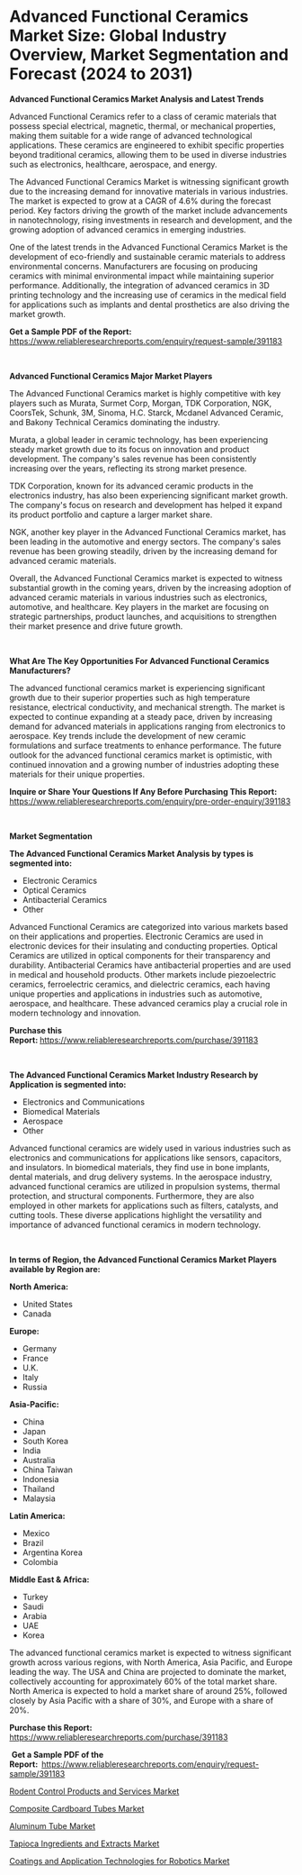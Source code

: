 <p><h1>Advanced Functional Ceramics Market Size: Global Industry Overview, Market Segmentation and Forecast (2024 to 2031)</h1></p><p><strong>Advanced Functional Ceramics Market Analysis and Latest Trends</strong></p>
<p><p>Advanced Functional Ceramics refer to a class of ceramic materials that possess special electrical, magnetic, thermal, or mechanical properties, making them suitable for a wide range of advanced technological applications. These ceramics are engineered to exhibit specific properties beyond traditional ceramics, allowing them to be used in diverse industries such as electronics, healthcare, aerospace, and energy.</p><p>The Advanced Functional Ceramics Market is witnessing significant growth due to the increasing demand for innovative materials in various industries. The market is expected to grow at a CAGR of 4.6% during the forecast period. Key factors driving the growth of the market include advancements in nanotechnology, rising investments in research and development, and the growing adoption of advanced ceramics in emerging industries.</p><p>One of the latest trends in the Advanced Functional Ceramics Market is the development of eco-friendly and sustainable ceramic materials to address environmental concerns. Manufacturers are focusing on producing ceramics with minimal environmental impact while maintaining superior performance. Additionally, the integration of advanced ceramics in 3D printing technology and the increasing use of ceramics in the medical field for applications such as implants and dental prosthetics are also driving the market growth.</p></p>
<p><strong>Get a Sample PDF of the Report:&nbsp;</strong> <a href="https://www.reliableresearchreports.com/enquiry/request-sample/391183">https://www.reliableresearchreports.com/enquiry/request-sample/391183</a></p>
<p>&nbsp;</p>
<p><strong>Advanced Functional Ceramics Major Market Players</strong></p>
<p><p>The Advanced Functional Ceramics market is highly competitive with key players such as Murata, Surmet Corp, Morgan, TDK Corporation, NGK, CoorsTek, Schunk, 3M, Sinoma, H.C. Starck, Mcdanel Advanced Ceramic, and Bakony Technical Ceramics dominating the industry.</p><p>Murata, a global leader in ceramic technology, has been experiencing steady market growth due to its focus on innovation and product development. The company's sales revenue has been consistently increasing over the years, reflecting its strong market presence.</p><p>TDK Corporation, known for its advanced ceramic products in the electronics industry, has also been experiencing significant market growth. The company's focus on research and development has helped it expand its product portfolio and capture a larger market share.</p><p>NGK, another key player in the Advanced Functional Ceramics market, has been leading in the automotive and energy sectors. The company's sales revenue has been growing steadily, driven by the increasing demand for advanced ceramic materials.</p><p>Overall, the Advanced Functional Ceramics market is expected to witness substantial growth in the coming years, driven by the increasing adoption of advanced ceramic materials in various industries such as electronics, automotive, and healthcare. Key players in the market are focusing on strategic partnerships, product launches, and acquisitions to strengthen their market presence and drive future growth.</p></p>
<p>&nbsp;</p>
<p><strong>What Are The Key Opportunities For Advanced Functional Ceramics Manufacturers?</strong></p>
<p><p>The advanced functional ceramics market is experiencing significant growth due to their superior properties such as high temperature resistance, electrical conductivity, and mechanical strength. The market is expected to continue expanding at a steady pace, driven by increasing demand for advanced materials in applications ranging from electronics to aerospace. Key trends include the development of new ceramic formulations and surface treatments to enhance performance. The future outlook for the advanced functional ceramics market is optimistic, with continued innovation and a growing number of industries adopting these materials for their unique properties.</p></p>
<p><strong>Inquire or Share Your Questions If Any Before Purchasing This Report:</strong> <a href="https://www.reliableresearchreports.com/enquiry/pre-order-enquiry/391183">https://www.reliableresearchreports.com/enquiry/pre-order-enquiry/391183</a></p>
<p>&nbsp;</p>
<p><strong>Market Segmentation</strong></p>
<p><strong>The Advanced Functional Ceramics Market Analysis by types is segmented into:</strong></p>
<p><ul><li>Electronic Ceramics</li><li>Optical Ceramics</li><li>Antibacterial Ceramics</li><li>Other</li></ul></p>
<p><p>Advanced Functional Ceramics are categorized into various markets based on their applications and properties. Electronic Ceramics are used in electronic devices for their insulating and conducting properties. Optical Ceramics are utilized in optical components for their transparency and durability. Antibacterial Ceramics have antibacterial properties and are used in medical and household products. Other markets include piezoelectric ceramics, ferroelectric ceramics, and dielectric ceramics, each having unique properties and applications in industries such as automotive, aerospace, and healthcare. These advanced ceramics play a crucial role in modern technology and innovation.</p></p>
<p><strong>Purchase this Report:&nbsp;</strong><a href="https://www.reliableresearchreports.com/purchase/391183">https://www.reliableresearchreports.com/purchase/391183</a></p>
<p>&nbsp;</p>
<p><strong>The Advanced Functional Ceramics Market Industry Research by Application is segmented into:</strong></p>
<p><ul><li>Electronics and Communications</li><li>Biomedical Materials</li><li>Aerospace</li><li>Other</li></ul></p>
<p><p>Advanced functional ceramics are widely used in various industries such as electronics and communications for applications like sensors, capacitors, and insulators. In biomedical materials, they find use in bone implants, dental materials, and drug delivery systems. In the aerospace industry, advanced functional ceramics are utilized in propulsion systems, thermal protection, and structural components. Furthermore, they are also employed in other markets for applications such as filters, catalysts, and cutting tools. These diverse applications highlight the versatility and importance of advanced functional ceramics in modern technology.</p></p>
<p>&nbsp;</p>
<p><strong>In terms of Region, the Advanced Functional Ceramics Market Players available by Region are:</strong></p>
<p>
    <p> <strong> North America: </strong>
        <ul>
            <li>United States</li>
            <li>Canada</li>
        </ul>
        </p> 
    <p> <strong> Europe: </strong>
        <ul>
            <li>Germany</li>
            <li>France</li>
            <li>U.K.</li>
            <li>Italy</li>
            <li>Russia</li>
        </ul>
        </p> 
    <p> <strong> Asia-Pacific: </strong>
        <ul>
            <li>China</li>
            <li>Japan</li>
            <li>South Korea</li>
            <li>India</li>
            <li>Australia</li>
            <li>China Taiwan</li>
            <li>Indonesia</li>
            <li>Thailand</li>
            <li>Malaysia</li>
        </ul>
        </p> 
    <p> <strong> Latin America: </strong>
        <ul>
            <li>Mexico</li>
            <li>Brazil</li>
            <li>Argentina Korea</li>
            <li>Colombia</li>
        </ul>
        </p> 
    <p> <strong> Middle East & Africa: </strong>
        <ul>
            <li>Turkey</li>
            <li>Saudi</li>
            <li>Arabia</li>
            <li>UAE</li>
            <li>Korea</li>
        </ul>
    </p>
    </p>
<p><p>The advanced functional ceramics market is expected to witness significant growth across various regions, with North America, Asia Pacific, and Europe leading the way. The USA and China are projected to dominate the market, collectively accounting for approximately 60% of the total market share. North America is expected to hold a market share of around 25%, followed closely by Asia Pacific with a share of 30%, and Europe with a share of 20%.</p></p>
<p><strong>Purchase this Report: </strong><a href="https://www.reliableresearchreports.com/purchase/391183">https://www.reliableresearchreports.com/purchase/391183</a></p>
<p>&nbsp;<strong>Get a Sample PDF of the Report:&nbsp;&nbsp;</strong><a href="https://www.reliableresearchreports.com/enquiry/request-sample/391183">https://www.reliableresearchreports.com/enquiry/request-sample/391183</a></p>
<p><strong></strong></p>
<p><p><a href="https://cedar-agate-3da.notion.site/Rodent-Control-Products-and-Services-Market-Offers-Provide-Insightful-Data-for-the-Time-Period-from--8559236bdb5c4daa880931403da0ced9">Rodent Control Products and Services Market</a></p><p><a href="https://view.publitas.com/reportprime-1/composite-cardboard-tubes-market-size-global-industry-overview-market-segmentation-and-forecast-2024-to-2031/">Composite Cardboard Tubes Market</a></p><p><a href="https://circular-yam-9b9.notion.site/Aluminum-Tube-Market-Size-and-Examines-its-Market-Scope-with-a-Primary-Focus-on-Growth-Opportuniti-4986910e7067423d9808cf1ac54e9372">Aluminum Tube Market</a></p><p><a href="https://github.com/singletonthaxterkelliehr2df/Market-Research-Report-List-1/blob/main/tapioca-ingredients-and-extracts-market.md">Tapioca Ingredients and Extracts Market</a></p><p><a href="https://view.publitas.com/reportprime-1/coatings-and-application-technologies-for-robotics-market-size-market-trends-and-growth-outlook-forecasted-for-period-from-2024-to-2031/">Coatings and Application Technologies for Robotics Market</a></p></p>